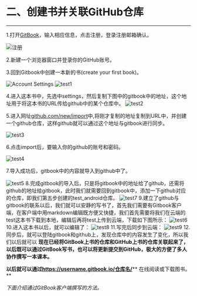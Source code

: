# 二、创建书并关联GitHub仓库

---

1.打开[GitBook](https://www.gitbook.com)，输入相应信息，点击注册，登录注册邮箱确认。

![注册](../images/signup.png)

2.新建一个浏览器窗口并登录你的GitHub账号。

3.回到Gitbook中创建一本新的书(create your first book)。

![Account Settings](../images/account_setting.png)
![test1](/assets/test1.png)

4.进入这本书中，先选中settings，然后复制下图中的gitbook中的地址，这个地址用于将这本书的URL传给github中的某个仓库中。
![test2](/assets/test2.png)

5.进入网址[github.com/new/import](https://github.com/new/import)中,将刚才复制的地址复制到URL中，并创建一个github仓库，这样github就可以通过这个地址与gitbook进行同步。

![test3](/assets/test3.png)

6.点击import后，要输入你的github的账号和密码。

![test4](/assets/test4.png)

7.导入成功后，gitbook中的内容就导入到github中了。

![test5](/assets/test5.png)
8.完成gitbook的导入后，只是将gitbook中的地址给了github，还需将github的地址给gitbook，此时我们就需要回到gitbook中，添加一下github对应的仓库，即我们第五步创建的test_android仓库。
![test7](/assets/test7.png)
9.建立了github与gitbook的联系以后，我们就可以安静的写书了，首先我们需要有Gitbook客户端，在客户端中用markdown编辑既方便又快捷，我们首先需要将我们在云端的test这本书下载到本地，编辑后再将test上传到云端，下载如下图所示：
![test6](/assets/test6.png)
10.进入这本书以后，就可以编辑了：
![test8](/assets/test8.png)
11.写完后同步到云端：
![test9](/assets/test9.png)
12.同步后，就可以登陆gitbook和github上，发现仓库中的内容发生了变化，所以我们以后就可以
**现在已经将GitBook上书的仓库和GitHub上书的仓库关联起来了，以后既可以通过GitBook写书，也可以将更新提交到GitHub，极大的方便了多人协作撰写一本课本。**

**以后就可以通过**[**https:\/\/username.gitbook.io\/仓库名\/**](https://username.gitbook.io/仓库名/)** 在线阅读或下载图书。**

_下面介绍通过GitBook客户端撰写的方法。_

